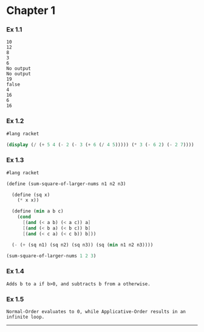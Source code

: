 # Chapter 1

### Ex 1.1
```
10
12
8
3
6
No output
No output
19
false
4
16
6
16
```

### Ex 1.2
```scheme
#lang racket

(display (/ (+ 5 4 (- 2 (- 3 (+ 6 (/ 4 5))))) (* 3 (- 6 2) (- 2 7))))
```

### Ex 1.3
```scheme
#lang racket

(define (sum-square-of-larger-nums n1 n2 n3)

  (define (sq x)
    (* x x))

  (define (min a b c)
    (cond
      [(and (< a b) (< a c)) a]
      [(and (< b a) (< b c)) b]
      [(and (< c a) (< c b)) b]))

  (- (+ (sq n1) (sq n2) (sq n3)) (sq (min n1 n2 n3))))

(sum-square-of-larger-nums 1 2 3)
```

### Ex 1.4
```
Adds b to a if b>0, and subtracts b from a otherwise.
```

### Ex 1.5
```
Normal-Order evaluates to 0, while Applicative-Order results in an infinite loop.
```

---